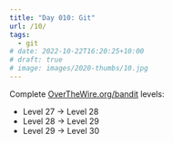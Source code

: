 ```yaml
---
title: "Day 010: Git"
url: /10/
tags:
  - git
# date: 2022-10-22T16:20:25+10:00
# draft: true
# image: images/2020-thumbs/10.jpg
---
```

Complete [OverTheWire.org/bandit](https://overthewire.org/wargames/bandit/) levels:
- Level 27 → Level 28
- Level 28 → Level 29
- Level 29 → Level 30